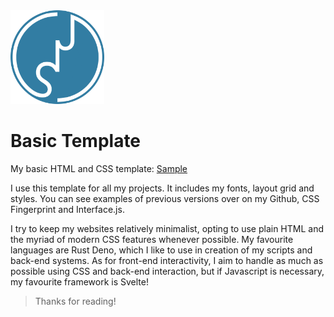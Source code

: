 <img src="https://raw.githubusercontent.com/OliverBrotchie/CSS-Fingerprint-Study/main/files/favicon/android-chrome-512x512.png" title="CSS Fingerprint Icon" width="150" height="150" />

# Basic Template

My basic HTML and CSS template: [Sample](https://oliverbrotchie.github.io/basic-template)

I use this template for all my projects. It includes my fonts, layout grid and styles. You can see examples of previous versions over on my Github, CSS Fingerprint and Interface.js.

I try to keep my websites relatively minimalist, opting to use plain HTML and the myriad of modern CSS features whenever possible. My favourite languages are Rust Deno, which I like to use in creation of my scripts and back-end systems. As for front-end interactivity, I aim to handle as much as possible using CSS and back-end interaction, but if Javascript is necessary, my favourite framework is Svelte!

> Thanks for reading!
